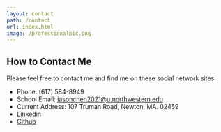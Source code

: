 ```yaml
---
layout: contact
path: /contact
url: index.html
image: /professionalpic.png 
---
```


## How to Contact Me

Please feel free to contact me and find me on these social network sites

* Phone: (617) 584-8949
* School Email: jasonchen2021@u.northwestern.edu
* Current Address: 107 Truman Road, Newton, MA. 02459
* <a href="https://linkedin.cin/in/jasonchen1998">Linkedin</a>
* <a href="https://github.com/chen2156">Github</a>
